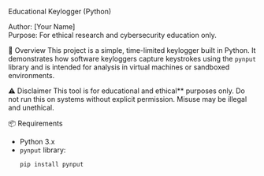 Educational Keylogger (Python)

Author: [Your Name]  
Purpose: For ethical research and cybersecurity education only.

 🧪 Overview
This project is a simple, time-limited keylogger built in Python. It demonstrates how software keyloggers capture keystrokes using the `pynput` library and is intended for analysis in virtual machines or sandboxed environments.

 ⚠️ Disclaimer
This tool is for educational and ethical** purposes only. Do not run this on systems without explicit permission. Misuse may be illegal and unethical.

 📦 Requirements
- Python 3.x
- `pynput` library:
  ```bash
  pip install pynput
